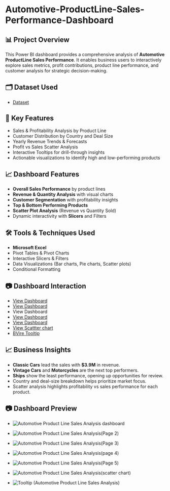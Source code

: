 # Automotive-ProductLine-Sales-Performance-Dashboard
## 📊 Project Overview
This Power BI dashboard provides a comprehensive analysis of **Automotive ProductLine Sales Performance**. It enables business users to interactively explore sales metrics, profit contributions, product line performance, and customer analysis for strategic decision-making.

## 🗂 Dataset Used
- <a href="https://github.com/priti7540/Automotive-ProductLine-Sales-Performance-Dashboard/blob/main/classic_models_dataset.zip">Dataset</a>

## 🧠 Key Features
- Sales & Profitability Analysis by Product Line
- Customer Distribution by Country and Deal Size
- Yearly Revenue Trends & Forecasts
- Profit vs Sales Scatter Analysis
- Interactive Tooltips for drill-through insights
- Actionable visualizations to identify high and low-performing products

## 📈 Dashboard Features
- **Overall Sales Performance** by product lines
- **Revenue & Quantity Analysis** with visual charts
- **Customer Segmentation** with profitability insights
- **Top & Bottom Performing Products**
- **Scatter Plot Analysis** (Revenue vs Quantity Sold)
- Dynamic interactivity with **Slicers** and Filters

## 🛠 Tools & Techniques Used
- **Microsoft Excel**
- Pivot Tables & Pivot Charts
- Interactive Slicers & Filters
- Data Visualizations (Bar charts, Pie charts, Scatter plots)
- Conditional Formatting

## 📷 Dashboard Interaction
- <a href="https://github.com/priti7540/Automotive-ProductLine-Sales-Performance-Dashboard/blob/main/Automotive%20Product%20Line%20Sales%20Analysis%20dashboard.png">View Dashboard</a>
- <a href="https://github.com/priti7540/Automotive-ProductLine-Sales-Performance-Dashboard/blob/main/Automotive%20Product%20Line%20Sales%20Analysis(Page%202).png">View Dashboard</a>
- <a ref="https://github.com/priti7540/Automotive-ProductLine-Sales-Performance-Dashboard/blob/main/Automotive%20Product%20Line%20Sales%20Analysis(Page%203).png">View Dashboard</a>
- <a href="https://github.com/priti7540/Automotive-ProductLine-Sales-Performance-Dashboard/blob/main/Automotive%20Product%20Line%20Sales%20Analysis(Page%205).png">View Dashboard</a>
- <a href="https://github.com/priti7540/Automotive-ProductLine-Sales-Performance-Dashboard/blob/main/Automotive%20Product%20Line%20Sales%20Analysis(page%204).png">View Dashboard</a>
- <a href="https://github.com/priti7540/Automotive-ProductLine-Sales-Performance-Dashboard/blob/main/Automotive%20Product%20Line%20Sales%20Analysis(scatter%20chart).png">View Scattter chart</a>
- <a href="https://github.com/priti7540/Automotive-ProductLine-Sales-Performance-Dashboard/blob/main/Tooltip%20(Automotive%20Product%20Line%20Sales%20Analysis).png">BVire Tooltip</a>

## 📈 Business Insights
- **Classic Cars** lead the sales with **$3.9M** in revenue.
- **Vintage Cars** and **Motorcycles** are the next top performers.
- **Ships** show the least performance, opening up opportunities for review.
- Country and deal-size breakdown helps prioritize market focus.
- Scatter analysis highlights profitability vs sales performance for each product.

## 📷 Dashboard Preview
- ![Automotive Product Line Sales Analysis dashboard](https://github.com/user-attachments/assets/db930407-3bcb-4074-ad42-6cec1aeef5f3)

- ![Automotive Product Line Sales Analysis(Page 2)](https://github.com/user-attachments/assets/a152da48-723a-4897-9af8-a0c5e5839ca0)

- ![Automotive Product Line Sales Analysis(Page 3)](https://github.com/user-attachments/assets/281282d7-d32a-44e2-994a-8c714dc25255)

- ![Automotive Product Line Sales Analysis(page 4)](https://github.com/user-attachments/assets/6cca19d3-4cf7-49c1-a00d-061518b7e002)

- ![Automotive Product Line Sales Analysis(Page 5)](https://github.com/user-attachments/assets/6a696672-65af-4010-8b1f-9683c48b79f3)

- ![Automotive Product Line Sales Analysis(scatter chart)](https://github.com/user-attachments/assets/0b4d6749-8946-4fae-986f-cd7f7fedc5d0)

- ![Tooltip (Automotive Product Line Sales Analysis)](https://github.com/user-attachments/assets/a7ecdbf9-03d3-4085-b24f-43d3049d0ed6)









